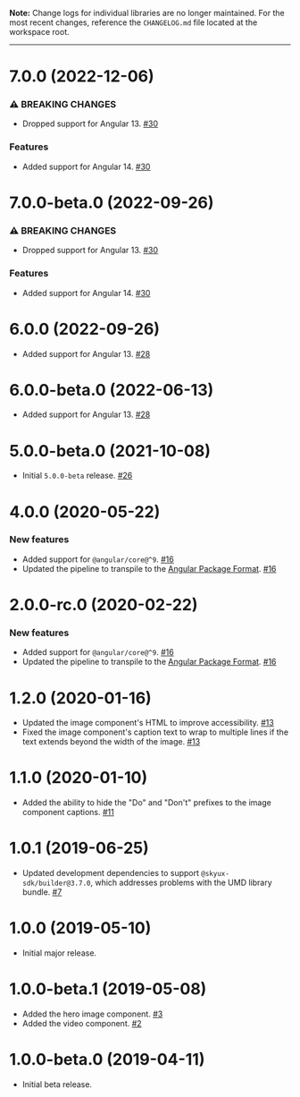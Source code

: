 **Note:** Change logs for individual libraries are no longer maintained. For the most recent changes, reference the `CHANGELOG.md` file located at the workspace root.

---

# 7.0.0 (2022-12-06)

### ⚠ BREAKING CHANGES

- Dropped support for Angular 13. [#30](https://github.com/blackbaud/skyux-lib-media/pull/30)

### Features

- Added support for Angular 14. [#30](https://github.com/blackbaud/skyux-lib-media/pull/30)

# 7.0.0-beta.0 (2022-09-26)

### ⚠ BREAKING CHANGES

- Dropped support for Angular 13. [#30](https://github.com/blackbaud/skyux-lib-media/pull/30)

### Features

- Added support for Angular 14. [#30](https://github.com/blackbaud/skyux-lib-media/pull/30)

# 6.0.0 (2022-09-26)

- Added support for Angular 13. [#28](https://github.com/blackbaud/skyux-lib-media/pull/28)

# 6.0.0-beta.0 (2022-06-13)

- Added support for Angular 13. [#28](https://github.com/blackbaud/skyux-lib-media/pull/28)

# 5.0.0-beta.0 (2021-10-08)

- Initial `5.0.0-beta` release. [#26](https://github.com/blackbaud/skyux-lib-media/pull/26)

# 4.0.0 (2020-05-22)

### New features

- Added support for `@angular/core@^9`. [#16](https://github.com/blackbaud/skyux-lib-media/pull/16)
- Updated the pipeline to transpile to the [Angular Package Format](https://docs.google.com/document/d/1CZC2rcpxffTDfRDs6p1cfbmKNLA6x5O-NtkJglDaBVs/preview). [#16](https://github.com/blackbaud/skyux-lib-media/pull/16)

# 2.0.0-rc.0 (2020-02-22)

### New features

- Added support for `@angular/core@^9`. [#16](https://github.com/blackbaud/skyux-lib-media/pull/16)
- Updated the pipeline to transpile to the [Angular Package Format](https://docs.google.com/document/d/1CZC2rcpxffTDfRDs6p1cfbmKNLA6x5O-NtkJglDaBVs/preview). [#16](https://github.com/blackbaud/skyux-lib-media/pull/16)

# 1.2.0 (2020-01-16)

- Updated the image component's HTML to improve accessibility. [#13](https://github.com/blackbaud/skyux-lib-media/pull/13)
- Fixed the image component's caption text to wrap to multiple lines if the text extends beyond the width of the image. [#13](https://github.com/blackbaud/skyux-lib-media/pull/13)

# 1.1.0 (2020-01-10)

- Added the ability to hide the "Do" and "Don't" prefixes to the image component captions. [#11](https://github.com/blackbaud/skyux-lib-media/pull/11)

# 1.0.1 (2019-06-25)

- Updated development dependencies to support `@skyux-sdk/builder@3.7.0`, which addresses problems with the UMD library bundle. [#7](https://github.com/blackbaud/skyux-lib-media/pull/7)

# 1.0.0 (2019-05-10)

- Initial major release.

# 1.0.0-beta.1 (2019-05-08)

- Added the hero image component. [#3](https://github.com/blackbaud/skyux-lib-media/pull/3)
- Added the video component. [#2](https://github.com/blackbaud/skyux-lib-media/pull/2)

# 1.0.0-beta.0 (2019-04-11)

- Initial beta release.
